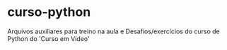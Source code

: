 # curso-python
Arquivos auxiliares para treino na aula e Desafios/exercícios do curso de Python do 'Curso em Vídeo'
